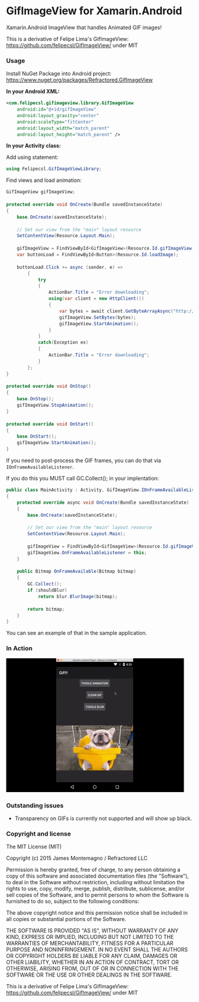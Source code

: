 GifImageView for Xamarin.Android
============

Xamarin.Android ImageView that handles Animated GIF images!

This is a derivative of Felipe Lima's GifImageView: https://github.com/felipecsl/GifImageView/ under MIT

### Usage

Install NuGet Package into Android project: https://www.nuget.org/packages/Refractored.GifImageView

**In your Android XML:**

```xml
<com.felipecsl.gifimageview.library.GifImageView
    android:id="@+id/gifImageView"
    android:layout_gravity="center"
    android:scaleType="fitCenter"
    android:layout_width="match_parent"
    android:layout_height="match_parent" />
```

**In your Activity class:**

Add using statement:
```csharp
using Felipecsl.GifImageViewLibrary;
```
Find views and load animation:

```csharp
GifImageView gifImageView;     

protected override void OnCreate(Bundle savedInstanceState)
{
    base.OnCreate(savedInstanceState);

    // Set our view from the "main" layout resource
    SetContentView(Resource.Layout.Main);

    gifImageView = FindViewById<GifImageView>(Resource.Id.gifImageView);
    var buttonLoad = FindViewById<Button>(Resource.Id.loadImage);

    buttonLoad.Click += async (sender, e) => 
        {
            try
            {
                ActionBar.Title = "Error downloading";
                using(var client = new HttpClient())
                {
                    var bytes = await client.GetByteArrayAsync("http://dogoverflow.com/dRX5G8qK");
                    gifImageView.SetBytes(bytes);
                    gifImageView.StartAnimation();
                }
            }
            catch(Exception ex)
            {
                ActionBar.Title = "Error downloading";
            }
        };
}

protected override void OnStop()
{
    base.OnStop();
    gifImageView.StopAnimation();
}

protected override void OnStart()
{
    base.OnStart();
    gifImageView.StartAnimation();
}
```

If you need to post-process the GIF frames, you can do that via ``IOnFrameAvailableListener``.

If you do this you MUST call GC.Collect(); in your implentation:


```csharp
public class MainActivity : Activity, GifImageView.IOnFrameAvailableListener
{
    protected override async void OnCreate(Bundle savedInstanceState)
    {
        base.OnCreate(savedInstanceState);

        // Set our view from the "main" layout resource
        SetContentView(Resource.Layout.Main);

        gifImageView = FindViewById<GifImageView>(Resource.Id.gifImageView);
        gifImageView.OnFrameAvailableListener = this;
    }   

    public Bitmap OnFrameAvailable(Bitmap bitmap)
    {
        GC.Collect();
        if (shouldBlur)
            return blur.BlurImage(bitmap);

        return bitmap;
    }
}   
```

You can see an example of that in the sample application.

### In Action
![](sample.gif)

### Outstanding issues

* Transparency on GIFs is currently not supported and will show up black.


### Copyright and license
The MIT License (MIT)

Copyright (c) 2015 James Montemagno / Refractored LLC

Permission is hereby granted, free of charge, to any person obtaining a copy of this software and associated documentation files (the "Software"), to deal in the Software without restriction, including without limitation the rights to use, copy, modify, merge, publish, distribute, sublicense, and/or sell copies of the Software, and to permit persons to whom the Software is furnished to do so, subject to the following conditions:

The above copyright notice and this permission notice shall be included in all copies or substantial portions of the Software.

THE SOFTWARE IS PROVIDED "AS IS", WITHOUT WARRANTY OF ANY KIND, EXPRESS OR IMPLIED, INCLUDING BUT NOT LIMITED TO THE WARRANTIES OF MERCHANTABILITY, FITNESS FOR A PARTICULAR PURPOSE AND NONINFRINGEMENT. IN NO EVENT SHALL THE AUTHORS OR COPYRIGHT HOLDERS BE LIABLE FOR ANY CLAIM, DAMAGES OR OTHER LIABILITY, WHETHER IN AN ACTION OF CONTRACT, TORT OR OTHERWISE, ARISING FROM, OUT OF OR IN CONNECTION WITH THE SOFTWARE OR THE USE OR OTHER DEALINGS IN THE SOFTWARE.


This is a derivative of Felipe Lima's GifImageView: https://github.com/felipecsl/GifImageView/ under MIT
